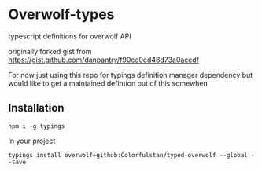 # Overwolf-types
typescript definitions for overwolf API

originally forked gist from https://gist.github.com/danpantry/f90ec0cd48d73a0accdf

For now just using this repo for typings definition manager dependency but would like to get a maintained defintion out of this somewhen

## Installation

```npm i -g typings```

In your project

```typings install overwolf=github:Colorfulstan/typed-overwolf --global --save```
